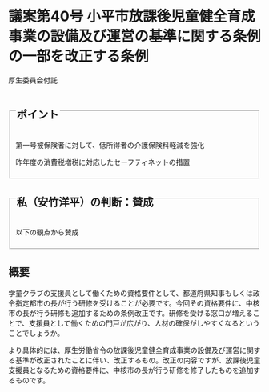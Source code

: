# 議案第40号 小平市放課後児童健全育成事業の設備及び運営の基準に関する条例の一部を改正する条例

<i class="fa fa-gavel" aria-hidden="true"></i> 厚生委員会付託

<fieldset class="point">
  <legend>
    <h2 class="point"> ポイント </h2>
  </legend>
  <p class="point"><i class="fa fa-check" aria-hidden="true"></i> 第一号被保険者に対して、低所得者の介護保険料軽減を強化</p>
  <p class="point"><i class="fa fa-check" aria-hidden="true"></i> 昨年度の消費税増税に対応したセーフティネットの措置</p>
  <p class="point"><i class="fa fa-check" aria-hidden="true"></i> </p>
</fieldset>

<fieldset class="sanpi">
  <legend>
    <h2 class="sanpi"> <!--<i class="fa fa-circle-o" aria-hidden="true"></i>--><i class="fa fa-question-circle-o" aria-hidden="true"></i> 私（安竹洋平）の判断：賛成 </h2>
  </legend>
  <p class="sanpi"><i class="fa fa-question-circle-o" aria-hidden="true"></i> 以下の観点から賛成</p>
  <p class="sanpi"><i class="fa fa-exclamation-triangle" aria-hidden="true"></i> </p>
</fieldset>

## 概要
学童クラブの支援員として働くための資格要件として、都道府県知事もしくは政令指定都市の長が行う研修を受けることが必要です。今回その資格要件に、中核市の長が行う研修も追加するための条例改正です。研修を受ける窓口が増えることで、支援員として働くための門戸が広がり、人材の確保がしやすくなるということでしょうか。

より具体的には、厚生労働省令の放課後児童健全育成事業の設備及び運営に関する基準が改正されたことに伴い、改正するもの。改正の内容ですが、放課後児童支援員となるための資格要件に、中核市の長が行う研修を修了したものを追加するものです。



